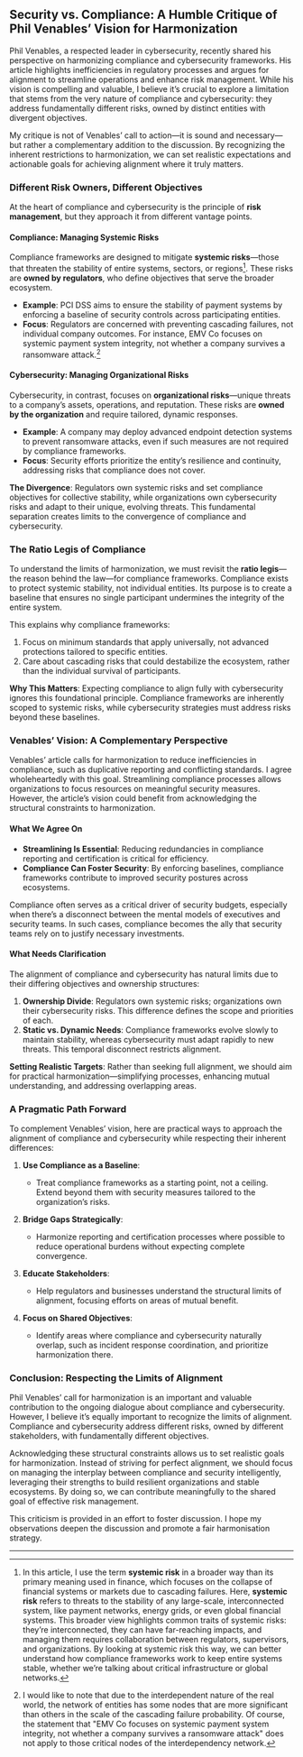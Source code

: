 ## Security vs. Compliance: A Humble Critique of Phil Venables’ Vision for Harmonization

Phil Venables, a respected leader in cybersecurity, recently shared his perspective on harmonizing compliance and cybersecurity frameworks. His article highlights inefficiencies in regulatory processes and argues for alignment to streamline operations and enhance risk management. While his vision is compelling and valuable, I believe it’s crucial to explore a limitation that stems from the very nature of compliance and cybersecurity: they address fundamentally different risks, owned by distinct entities with divergent objectives.

My critique is not of Venables’ call to action—it is sound and necessary—but rather a complementary addition to the discussion. By recognizing the inherent restrictions to harmonization, we can set realistic expectations and actionable goals for achieving alignment where it truly matters.

### Different Risk Owners, Different Objectives

At the heart of compliance and cybersecurity is the principle of **risk management**, but they approach it from different vantage points.

#### Compliance: Managing Systemic Risks

Compliance frameworks are designed to mitigate **systemic risks**—those that threaten the stability of entire systems, sectors, or regions[^1]. These risks are **owned by regulators**, who define objectives that serve the broader ecosystem.

- **Example**: PCI DSS aims to ensure the stability of payment systems by enforcing a baseline of security controls across participating entities.
- **Focus**: Regulators are concerned with preventing cascading failures, not individual company outcomes. For instance, EMV Co focuses on systemic payment system integrity, not whether a company survives a ransomware attack.[^2]

#### Cybersecurity: Managing Organizational Risks

Cybersecurity, in contrast, focuses on **organizational risks**—unique threats to a company’s assets, operations, and reputation. These risks are **owned by the organization** and require tailored, dynamic responses.

- **Example**: A company may deploy advanced endpoint detection systems to prevent ransomware attacks, even if such measures are not required by compliance frameworks.
- **Focus**: Security efforts prioritize the entity’s resilience and continuity, addressing risks that compliance does not cover.

**The Divergence**: Regulators own systemic risks and set compliance objectives for collective stability, while organizations own cybersecurity risks and adapt to their unique, evolving threats. This fundamental separation creates limits to the convergence of compliance and cybersecurity.

### The Ratio Legis of Compliance

To understand the limits of harmonization, we must revisit the **ratio legis**—the reason behind the law—for compliance frameworks. Compliance exists to protect systemic stability, not individual entities. Its purpose is to create a baseline that ensures no single participant undermines the integrity of the entire system.

This explains why compliance frameworks:

1. Focus on minimum standards that apply universally, not advanced protections tailored to specific entities.
2. Care about cascading risks that could destabilize the ecosystem, rather than the individual survival of participants.

**Why This Matters**: Expecting compliance to align fully with cybersecurity ignores this foundational principle. Compliance frameworks are inherently scoped to systemic risks, while cybersecurity strategies must address risks beyond these baselines.

### Venables’ Vision: A Complementary Perspective

Venables’ article calls for harmonization to reduce inefficiencies in compliance, such as duplicative reporting and conflicting standards. I agree wholeheartedly with this goal. Streamlining compliance processes allows organizations to focus resources on meaningful security measures. However, the article’s vision could benefit from acknowledging the structural constraints to harmonization.

#### What We Agree On

- **Streamlining Is Essential**: Reducing redundancies in compliance reporting and certification is critical for efficiency.
- **Compliance Can Foster Security**: By enforcing baselines, compliance frameworks contribute to improved security postures across ecosystems.

Compliance often serves as a critical driver of security budgets, especially when there’s a disconnect between the mental models of executives and security teams. In such cases, compliance becomes the ally that security teams rely on to justify necessary investments.

#### What Needs Clarification

The alignment of compliance and cybersecurity has natural limits due to their differing objectives and ownership structures:

1. **Ownership Divide**: Regulators own systemic risks; organizations own their cybersecurity risks. This difference defines the scope and priorities of each.
2. **Static vs. Dynamic Needs**: Compliance frameworks evolve slowly to maintain stability, whereas cybersecurity must adapt rapidly to new threats. This temporal disconnect restricts alignment.

**Setting Realistic Targets**: Rather than seeking full alignment, we should aim for practical harmonization—simplifying processes, enhancing mutual understanding, and addressing overlapping areas.

### A Pragmatic Path Forward

To complement Venables’ vision, here are practical ways to approach the alignment of compliance and cybersecurity while respecting their inherent differences:

1. **Use Compliance as a Baseline**:
   - Treat compliance frameworks as a starting point, not a ceiling. Extend beyond them with security measures tailored to the organization’s risks.

2. **Bridge Gaps Strategically**:
   - Harmonize reporting and certification processes where possible to reduce operational burdens without expecting complete convergence.

3. **Educate Stakeholders**:
   - Help regulators and businesses understand the structural limits of alignment, focusing efforts on areas of mutual benefit.

4. **Focus on Shared Objectives**:
   - Identify areas where compliance and cybersecurity naturally overlap, such as incident response coordination, and prioritize harmonization there.

### Conclusion: Respecting the Limits of Alignment

Phil Venables’ call for harmonization is an important and valuable contribution to the ongoing dialogue about compliance and cybersecurity. However, I believe it’s equally important to recognize the limits of alignment. Compliance and cybersecurity address different risks, owned by different stakeholders, with fundamentally different objectives.

Acknowledging these structural constraints allows us to set realistic goals for harmonization. Instead of striving for perfect alignment, we should focus on managing the interplay between compliance and security intelligently, leveraging their strengths to build resilient organizations and stable ecosystems. By doing so, we can contribute meaningfully to the shared goal of effective risk management.

This criticism is provided in an effort to foster discussion. I hope my observations deepen the discussion and promote a fair harmonisation strategy.

---

[^1]: In this article, I use the term **systemic risk** in a broader way than its primary meaning used in finance, which focuses on the collapse of financial systems or markets due to cascading failures. Here, **systemic risk** refers to threats to the stability of any large-scale, interconnected system, like payment networks, energy grids, or even global financial systems. This broader view highlights common traits of systemic risks: they’re interconnected, they can have far-reaching impacts, and managing them requires collaboration between regulators, supervisors, and organizations. By looking at systemic risk this way, we can better understand how compliance frameworks work to keep entire systems stable, whether we’re talking about critical infrastructure or global networks.

[^2]:  I would like to note that due to the interdependent nature of the real world, the network of entities has some nodes that are more significant than others in the scale of the cascading failure probability. Of course, the statement that "EMV Co focuses on systemic payment system integrity, not whether a company survives a ransomware attack" does not apply to those critical nodes of the interdependency network.
